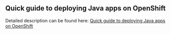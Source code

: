 ## Quick guide to deploying Java apps on OpenShift

Detailed description can be found here: [Quick guide to deploying Java apps on OpenShift](https://piotrminkowski.wordpress.com/2018/05/18/quick-guide-to-deploying-java-apps-on-openshift/) 